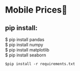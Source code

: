 # Mobile Prices📱
## pip install: 
$ pip install pandas</br>
$ pip install numpy</br>
$ pip install matplotlib</br>
$ pip install seaborn</br>

`$pip install -r requirements.txt`

